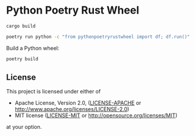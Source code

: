 # Python Poetry Rust Wheel

```sh
cargo build

poetry run python -c "from pythonpoetryrustwheel import df; df.run()"
```

Build a Python wheel:

```sh
poetry build
```

## License

This project is licensed under either of

* Apache License, Version 2.0, ([LICENSE-APACHE](LICENSE-APACHE) or
  http://www.apache.org/licenses/LICENSE-2.0)
* MIT license ([LICENSE-MIT](LICENSE-MIT) or
  http://opensource.org/licenses/MIT)

at your option.
